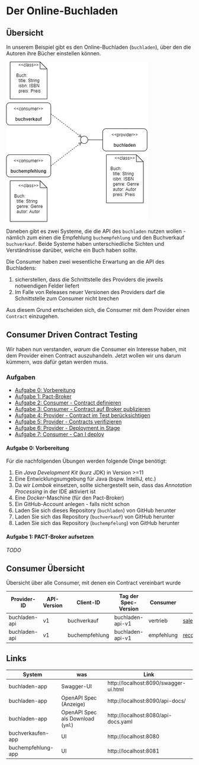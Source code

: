 # Der Online-Buchladen


## Übersicht
In unserem Beispiel gibt es den Online-Buchladen (`buchladen`), über den die Autoren ihre Bücher einstellen können.

![gesamt](docs/gesamt.png "Gesamtübersicht")

Daneben gibt es zwei Systeme, die die API des `buchladen` nutzen wollen - nämlich zum einen die Empfehlung `buchempfehlung` und den Buchverkauf `buchverkauf`.
Beide Systeme haben unterschiedliche Sichten und Verständnisse darüber, welche ein Buch haben sollte.

Die Consumer haben zwei wesentliche Erwartung an die API des Buchladens:
1. sicherstellen, dass die Schnittstelle des Providers die jeweils notwendigen Felder liefert 
2. Im Falle von Releases neuer Versionen des Providers darf die Schnittstelle zum Consumer nicht brechen 

Aus diesem Grund entscheiden sich, die Consumer mit dem Provider einen `Contract` einzugehen. 


## Consumer Driven Contract Testing

Wir haben nun verstanden, _warum_ die Consumer ein Interesse haben, mit dem Provider einen Contract auszuhandeln. 
Jetzt wollen wir uns darum kümmern, _was_ dafür getan werden muss.

### Aufgaben
- [Aufgabe 0: Vorbereitung](#aufgabe-0-vorbereitung)
- [Aufgabe 1: Pact-Broker](#aufgabe-1-pact-broker)
- [Aufgabe 2: Consumer - Contract definieren](#aufgabe-2-consumer-contract-definieren-als-consumer)
- [Aufgabe 3: Consumer - Contract auf Broker publizieren](#aufgabe-3-consumer-contract-auf-broker-publizieren)
- [Aufgabe 4: Provider - Contract im Test berücksichtigen](#)
- [Aufgabe 5: Provider - Contracts verifizieren](#)
- [Aufgabe 6: Provider - Deployment in Stage](#)
- [Aufgabe 7: Consumer - Can I deploy](#)

  
#### Aufgabe 0: Vorbereitung

Für die nachfolgenden Übungen werden folgende Dinge benötigt:

1. Ein _Java Development Kit_ (kurz JDK) in Version >=11
2. Eine Entwicklungsumgebung für Java (bspw. IntelliJ, etc.)
3. Da wir _Lombok_ einsetzen, sollte sichergestellt sein, dass das _Annotation Processing_ in der IDE aktiviert ist
4. Eine _Docker_-Maschine (für den Pact-Broker) 
5. Ein GitHub-Account anlegen - falls nicht schon
5. Laden Sie sich dieses Repository (`buchladen`) von GitHub herunter
6. Laden Sie sich das Repository (`buchverkauf`) von GitHub herunter
7. Laden Sie sich das Repository (`buchempfelung`) von GitHub herunter


#### Aufgabe 1: PACT-Broker aufsetzen

_TODO_



## Consumer Übersicht
Übersicht über alle Consumer, mit denen ein Contract vereinbart wurde

| Provider-ID | API-Version | Client-ID | Tag der Spec-Version | Consumer | Kontakt |
| --- | --- | --- | --- | --- | --- |
| buchladen-api | v1 | buchverkauf | buchladen-api-v1 | vertrieb | sales@example.com |
| buchladen-api | v1 | buchempfehlung | buchladen-api-v1 | empfehlung | recommendation@example.com |


## Links
| System | was | Link |
| --- | --- | --- |
| buchladen-app | Swagger-UI | http://localhost:8090/swagger-ui.html |
| buchladen-app | OpenAPI Spec (Anzeige) | http://localhost:8090/api-docs/ |
| buchladen-app | OpenAPI Spec als Download (`yml`) | http://localhost:8080/api-docs.yaml |
| buchverkaufen-app | UI | http://localhost:8080 |
| buchempfehlung-app | UI | http://localhost:8081 |
